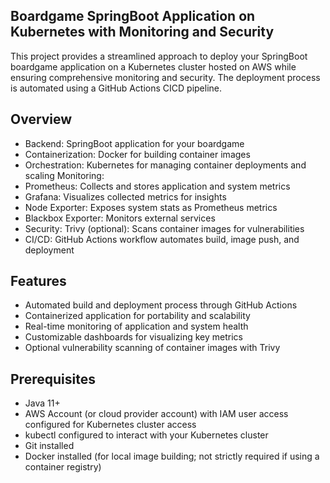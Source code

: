 ## Boardgame SpringBoot Application on Kubernetes with Monitoring and Security

This project provides a streamlined approach to deploy your SpringBoot boardgame application on a Kubernetes cluster hosted on AWS while ensuring comprehensive monitoring and security. The deployment process is automated using a GitHub Actions CICD pipeline.

## Overview

- Backend: SpringBoot application for your boardgame
- Containerization: Docker for building container images
- Orchestration: Kubernetes for managing container deployments and scaling
Monitoring:
- Prometheus: Collects and stores application and system metrics
- Grafana: Visualizes collected metrics for insights
- Node Exporter: Exposes system stats as Prometheus metrics
- Blackbox Exporter: Monitors external services
- Security: Trivy (optional): Scans container images for vulnerabilities
- CI/CD: GitHub Actions workflow automates build, image push, and deployment
## Features

- Automated build and deployment process through GitHub Actions
- Containerized application for portability and scalability
- Real-time monitoring of application and system health
- Customizable dashboards for visualizing key metrics
- Optional vulnerability scanning of container images with Trivy
## Prerequisites

- Java 11+
- AWS Account (or cloud provider account) with IAM user access configured for Kubernetes cluster access
- kubectl configured to interact with your Kubernetes cluster
- Git installed
- Docker installed (for local image building; not strictly required if using a container registry)
